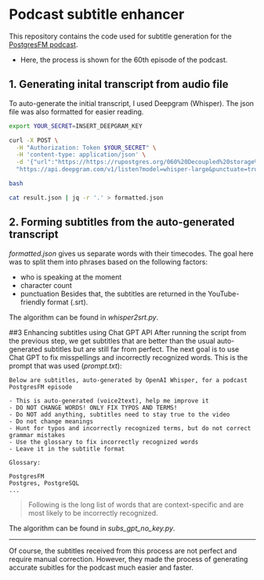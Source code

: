# Podcast subtitle enhancer
This repository contains the code used for subtitle generation for the [PostgresFM podcast](https://postgres.fm/).
* Here, the process is shown for the 60th episode of the podcast.

## 1. Generating inital transcript from audio file
To auto-generate the initial transcript, I used Deepgram (Whisper). The json file was also formatted for easier reading.
```bash
export YOUR_SECRET=INSERT_DEEPGRAM_KEY

curl -X POST \
  -H "Authorization: Token $YOUR_SECRET" \
  -H 'content-type: application/json' \
  -d '{"url":"https://https://rupostgres.org/060%20Decoupled%20storage%20and%20compute.m4a"}' \
  "https://api.deepgram.com/v1/listen?model=whisper-large&punctuate=true&smart_format=true&diarize=true" > subs.json

bash

cat result.json | jq -r '.' > formatted.json
```

## 2. Forming subtitles from the auto-generated transcript
*formatted.json* gives us separate words with their timecodes. The goal here was to split them into phrases based on the following factors:
- who is speaking at the moment
- character count
- punctuation
Besides that, the subtitles are returned in the YouTube-friendly format (.srt).

The algorithm can be found in *whisper2srt.py*.

##3 Enhancing subtitles using Chat GPT API
After running the script from the previous step, we get subtitles that are better than the usual auto-generated subtitles but are still far from perfect. The next goal is to use Chat GPT to fix misspellings and incorrectly recognized words.
This is the prompt that was used (*prompt.txt*):
```
Below are subtitles, auto-generated by OpenAI Whisper, for a podcast PostgresFM episode

- This is auto-generated (voice2text), help me improve it
- DO NOT CHANGE WORDS! ONLY FIX TYPOS AND TERMS!
- Do NOT add anything, subtitles need to stay true to the video
- Do not change meanings
- Hunt for typos and incorrectly recognized terms, but do not correct grammar mistakes
- Use the glossary to fix incorrectly recognized words
- Leave it in the subtitle format

Glossary:

PostgresFM
Postgres, PostgreSQL
...
```
> Following is the long list of words that are context-specific and are most likely to be incorrectly recognized.

The algorithm can be found in *subs_gpt_no_key.py*.

-----
Of course, the subtitles received from this process are not perfect and require manual correction. However, they made the process of generating accurate subitles for the podcast much easier and faster.
